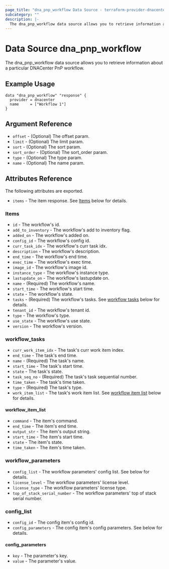 ```yaml
---
page_title: "dna_pnp_workflow Data Source - terraform-provider-dnacenter"
subcategory: ""
description: |-
  The dna_pnp_workflow data source allows you to retrieve information about a particular DNACenter PnP workflow.
---
```


# Data Source dna_pnp_workflow

The dna_pnp_workflow data source allows you to retrieve information about a particular DNACenter PnP workflow.

## Example Usage

```hcl
data "dna_pnp_workflow" "response" {
  provider = dnacenter
  name     = ["Workflow 1"]
}
```

## Argument Reference

- `offset` - (Optional) The offset param.
- `limit` - (Optional) The limit param.
- `sort` - (Optional) The sort param.
- `sort_order` - (Optional) The sort_order param.
- `type` - (Optional) The type param.
- `name` - (Optional) The name param.

## Attributes Reference

The following attributes are exported.

- `items` - The item response. See [Items](#items) below for details.

### Items

- `id` - The workflow's id.
- `add_to_inventory` - The workflow's add to inventory flag.
- `added_on` - The workflow's added on.
- `config_id` - The workflow's config id.
- `curr_task_idx` - The workflow's curr task idx.
- `description` - The workflow's description.
- `end_time` - The workflow's end time.
- `exec_time` - The workflow's exec time.
- `image_id` - The workflow's image id.
- `instance_type` - The workflow's instance type.
- `lastupdate_on` - The workflow's lastupdate on.
- `name` - (Required) The workflow's name.
- `start_time` - The workflow's start time.
- `state` - The workflow's state.
- `tasks` - (Required) The workflow's tasks. See [workflow tasks](#workflow_tasks) below for details.
- `tenant_id` - The workflow's tenant id.
- `type` - The workflow's type.
- `use_state` - The workflow's use state.
- `version` - The workflow's version.

### workflow_tasks

- `curr_work_item_idx` - The task's curr work item index.
- `end_time` - The task's end time.
- `name` - (Required) The task's name.
- `start_time` - The task's start time.
- `state` - The task's state.
- `task_seq_no` - (Required) The task's task sequential number.
- `time_taken` - The task's time taken.
- `type` - (Required) The task's type.
- `work_item_list` - The task's work item list. See [workflow item list](#workflow_item_list) below for details.

#### workflow_item_list

- `command` - The item's command.
- `end_time` - The item's end time.
- `output_str` - The item's output string.
- `start_time` - The item's start time.
- `state` - The item's state.
- `time_taken` - The item's time taken.

### workflow_parameters

- `config_list` - The workflow parameters' config list. See below for details.
- `license_level` - The workflow parameters' license level.
- `license_type` - The workflow parameters' license type.
- `top_of_stack_serial_number` - The workflow parameters' top of stack serial number.

### config_list

- `config_id` - The config item's config id.
- `config_parameters` - The config item's config parameters. See below for details.

#### config_parameters

- `key` - The parameter's key.
- `value` - The parameter's value.
